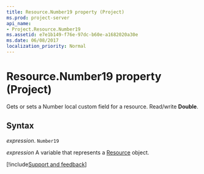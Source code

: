 ```yaml
---
title: Resource.Number19 property (Project)
ms.prod: project-server
api_name:
- Project.Resource.Number19
ms.assetid: e7e1b149-f76e-97dc-b60e-a1682020a30e
ms.date: 06/08/2017
localization_priority: Normal
---
```



# Resource.Number19 property (Project)

Gets or sets a Number local custom field for a resource. Read/write  **Double**.


## Syntax

_expression_. `Number19`

_expression_ A variable that represents a [Resource](./Project.Resource.md) object.

[!include[Support and feedback](~/includes/feedback-boilerplate.md)]